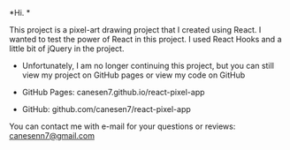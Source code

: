 *Hi. *

This project is a pixel-art drawing project that I created using React. 
I wanted to test the power of React in this project. I used React Hooks and a little bit of jQuery in the project. 

- Unfortunately, I am no longer continuing this project, but you can still view my project on GitHub pages or view my code on GitHub

- GitHub Pages: canesen7.github.io/react-pixel-app
- GitHub: github.com/canesen7/react-pixel-app

You can contact me with e-mail for your questions or reviews: canesenn7@gmail.com
